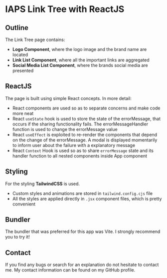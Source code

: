 # IAPS Link Tree with ReactJS

## Outline

The Link Tree page contains:

- **Logo Component**, where the logo image and the brand name are located
- **Link List Component**, where all the important links are aggregated
- **Social Media List Component**, where the brands social media are presented

## ReactJS

The page is built using simple React concepts. In more detail:

- React components are used so as to separate concerns and make code more neat
- React `useState` hook is used to store the state of the errorMessage, that occurs if the sharing functionality fails. The errorMessageHandler function is used to change the errorMessage value
- React `useEffect` is exploited to re-render the components that depend on the change of the errorMessage. A modal is displayed momentarily to inform user about the failure with a explanatory message
- React `Context` Hook is used so as to share `errorMessage` state and its handler function to all nested components inside App component

## Styling

For the styling **TailwindCSS** is used.

- Custom styles and animations are stored in `tailwind.config.cjs` file
- All the styles are applied directly in `.jsx` component files, which is pretty convenient

## Bundler

The bundler that was preferred for this app was Vite. I strongly recommend you to try it!

## Contact

If you find any bugs or search for an explanation do not hesitate to contact me. My contact information can be found on my GitHub profile.
